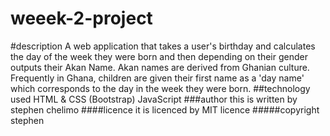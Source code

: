 # weeek-2-project
#description
A web application that takes a user's birthday and calculates the day of the week they were born and then depending on their gender outputs their Akan Name. Akan names are derived from Ghanian culture. Frequently in Ghana, children are given their first name as a 'day name' which corresponds to the day in the week they were born.
##technology used
HTML & CSS (Bootstrap)
JavaScript
###author
this is written by stephen chelimo
####licence
it is licenced by MIT licence
#####copyright stephen
